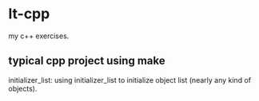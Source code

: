 # lt-cpp

my c++ exercises.

## typical cpp project using **make**

initializer\_list: using initializer\_list to initialize object list (nearly any kind of objects).